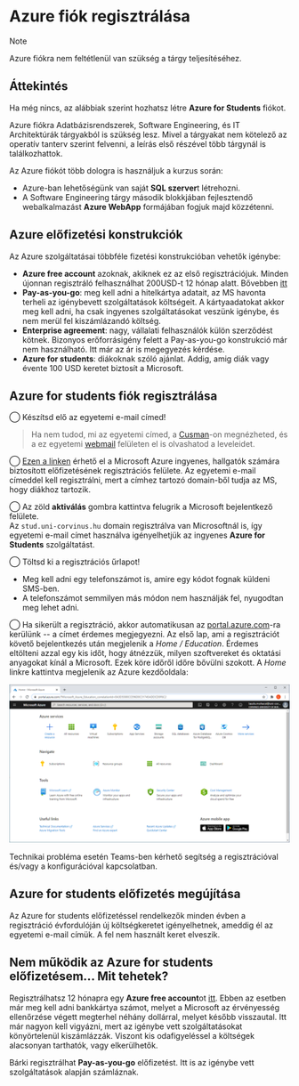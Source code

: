 
# Azure fiók regisztrálása

> [!NOTE]
>
> Azure fiókra nem feltétlenül van szükség a tárgy teljesítéséhez. 

## Áttekintés

Ha még nincs, az alábbiak szerint hozhatsz létre **Azure for Students** fiókot. 

Azure fiókra Adatbázisrendszerek, Software Engineering,  és IT Architektúrák tárgyakból is szükség lesz. Mivel a tárgyakat nem kötelező az operatív tanterv szerint felvenni, a leírás első részével több tárgynál is találkozhattok. 

Az Azure fiókót több dologra is használjuk a kurzus során:

- Azure-ban lehetőségünk van saját **SQL szerver**t  létrehozni.
- A Software Engineering tárgy második blokkjában fejlesztendő webalkalmazást **Azure WebApp** formájában fogjuk majd közzétenni. 

## Azure előfizetési konstrukciók 

Az Azure szolgáltatásai többféle fizetési konstrukcióban vehetők igénybe:
- **Azure free account** azoknak, akiknek ez az első regisztrációjuk. Minden újonnan regisztráló felhasználhat 200USD-t 12 hónap alatt. Bővebben [itt](https://azure.microsoft.com/en-us/free/search/?&ef_id=Cj0KCQiArvX_BRCyARIsAKsnTxNdf0D2Zw-Vym1piGbIiyCUva1ICRrl6I3aIA46TOgVPUAk7JF0hX8aApBtEALw_wcB:G:s&OCID=AID2100641_SEM_Cj0KCQiArvX_BRCyARIsAKsnTxNdf0D2Zw-Vym1piGbIiyCUva1ICRrl6I3aIA46TOgVPUAk7JF0hX8aApBtEALw_wcB:G:s)
- **Pay-as-you-go**: meg kell adni a hitelkártya adatait, az MS havonta terheli az igénybevett szolgáltatások költségeit. A kártyaadatokat akkor meg kell adni, ha csak ingyenes szolgáltatásokat veszünk igénybe, és nem merül fel kiszámlázandó költség. 
- **Enterprise agreement**: nagy, vállalati felhasználók külön szerződést kötnek. Bizonyos  erőforrásigény felett a Pay-as-you-go konstrukció már nem használható. Itt már az ár is megegyezés kérdése.
- **Azure for students**: diákoknak szóló ajánlat. Addig, amig diák vagy évente 100 USD keretet biztosít a Microsoft. 



## Azure for students fiók regisztrálása

◯ Készítsd elő az egyetemi e-mail címed!
> Ha nem tudod, mi az egyetemi címed, a [Cusman](https://cusmanweb.uni-corvinus.hu/)-on megnézheted, és a ez egyetemi [webmail](https://webmail.uni-corvinus.hu/) felületen el is olvashatod a leveleidet. 

◯ [Ezen a linken](https://azure.microsoft.com/hu-hu/free/students) érhető el a Microsoft Azure ingyenes, hallgatók számára biztosított előfizetésének regisztrációs felülete. Az egyetemi e-mail címeddel kell regisztrálni, mert a címhez tartozó domain-ből tudja az MS, hogy diákhoz tartozik. 

◯ Az zöld **aktiválás** gombra kattintva felugrik a Microsoft bejelentkező felülete.  
Az `stud.uni-corvinus.hu` domain regisztrálva van Microsoftnál is, így egyetemi e-mail címet használva igényelhetjük az ingyenes **Azure for Students** szolgáltatást.

◯ Töltsd ki a regisztrációs űrlapot!
* Meg kell adni egy telefonszámot is, amire egy kódot fognak küldeni SMS-ben.  
* A telefonszámot semmilyen más módon nem használják fel, nyugodtan meg lehet adni.

◯ Ha sikerült a regisztráció, akkor automatikusan az [portal.azure.com](https://portal.azure.com)-ra kerülünk -- a címet érdemes megjegyezni. Az első lap, ami a regisztrációt követő bejelentkezés után megjelenik a *Home / Education*. Érdemes eltölteni azzal egy kis időt, hogy átnézzük, milyen szoftvereket és oktatási anyagokat kínál a Microsoft. Ezek köre időről időre bővülni szokott. A *Home* linkre kattintva megjelenik az Azure kezdőoldala:

![1610903788811.png](../../images/1610903788811.png)

Technikai probléma esetén Teams-ben kérhető segítség a regisztrációval és/vagy a konfigurációval kapcsolatban.

## Azure for students előfizetés megújítása

Az Azure for students előfizetéssel rendelkezők minden évben a regisztráció évfordulóján új költségkeretet igényelhetnek,  ameddig él az egyetemi e-mail címük.  A fel nem használt keret elveszik. 

## Nem működik az Azure for students előfizetésem... Mit tehetek?

Regisztrálhatsz 12 hónapra egy **Azure free account**ot [itt]([https://azure.microsoft.com/en-us/free/sql-database/search/?&ef_id=EAIaIQobChMImN_Wha3H5wIVDIuyCh1zvAwsEAAYASAAEgImifD_BwE:G:s&OCID=AID2000597_SEM_QLQnZjIQ&MarinID=QLQnZjIQ_364688946710_azure%20database%20pricing_e_c__75854089146_kwd-326879019023&lnkd=Google_Azure_Brand&dclid=CM_JhIitx-cCFYu_dwodnyoAcw](https://azure.microsoft.com/en-us/free/sql-database/search/?&ef_id=EAIaIQobChMImN_Wha3H5wIVDIuyCh1zvAwsEAAYASAAEgImifD_BwE:G:s&OCID=AID2000597_SEM_QLQnZjIQ&MarinID=QLQnZjIQ_364688946710_azure%20database%20pricing_e_c__75854089146_kwd-326879019023&lnkd=Google_Azure_Brand&dclid=CM_JhIitx-cCFYu_dwodnyoAcw)). Ebben az esetben már meg kell adni bankkártya számot, melyet a Microsoft az érvényesség ellenőrzése végett megterhel néhány dollárral, melyet később visszautal. Itt már nagyon kell vigyázni, mert az igénybe vett szolgáltatásokat könyörtelenül kiszámlázzák. Viszont kis odafigyeléssel a költségek alacsonyan tarthatók, vagy elkerülhetők. 

Bárki regisztrálhat **Pay-as-you-go** előfizetést. Itt is az igénybe vett szolgáltatások alapján számláznak. 
